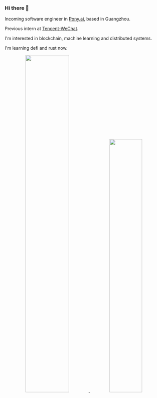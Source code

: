 ### Hi there 👋

Incoming software engineer in [Pony.ai](https://pony.ai), based in Guangzhou.

Previous intern at [Tencent-WeChat](https://github.com/tencent-wechat).

I'm interested in blockchain, machine learning and distributed systems. 

I'm learning defi and rust now.

<p align="center">
<a href="https://github.com/dmqi?tab=repositories&type=source">
<img width="52.5%" src="https://github-readme-stats-dmqi.vercel.app/api?username=dmqi&hide_title=true&show_icons=true&disable_animations=true">
</a>
<a href="https://github.com/dmqi?tab=repositories&type=source">
<img width="45.5%" src="https://github-readme-stats-dmqi.vercel.app/api/top-langs/?username=dmqi&hide_title=true&layout=compact&hide=html,css&langs_count=6">
</a>
</p>
